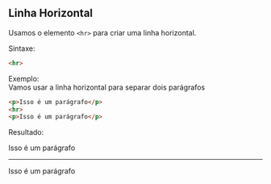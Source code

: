 ## Linha Horizontal
Usamos o elemento `<hr>` para criar uma linha horizontal.

Sintaxe:

```html
<hr>
```
Exemplo:  
Vamos usar a linha horizontal para separar dois parágrafos

```html
<p>Isso é um parágrafo</p>
<hr>
<p>Isso é um parágrafo</p>
```

Resultado:  
<p>Isso é um parágrafo</p>
<hr>
<p>Isso é um parágrafo</p>
